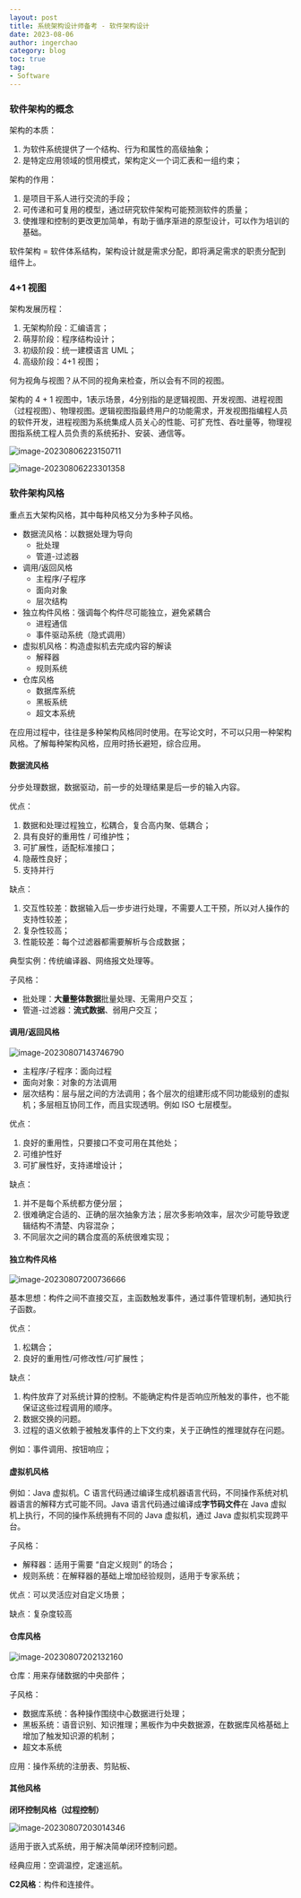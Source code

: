 ```yaml
---
layout: post
title: 系统架构设计师备考 - 软件架构设计
date: 2023-08-06
author: ingerchao
category: blog
toc: true
tag: 
- Software
---
```



### 软件架构的概念

架构的本质：

1. 为软件系统提供了一个结构、行为和属性的高级抽象；
2. 是特定应用领域的惯用模式，架构定义一个词汇表和一组约束；

架构的作用：

1. 是项目干系人进行交流的手段；
2. 可传递和可复用的模型，通过研究软件架构可能预测软件的质量；
3. 使推理和控制的更改更加简单，有助于循序渐进的原型设计，可以作为培训的基础。

软件架构 = 软件体系结构，架构设计就是需求分配，即将满足需求的职责分配到组件上。

### 4+1 视图

架构发展历程：

1. 无架构阶段：汇编语言；
2. 萌芽阶段：程序结构设计；
3. 初级阶段：统一建模语言 UML；
4. 高级阶段：4+1 视图；

何为视角与视图？从不同的视角来检查，所以会有不同的视图。

架构的 4 + 1 视图中，1表示场景，4分别指的是逻辑视图、开发视图、进程视图（过程视图）、物理视图。逻辑视图指最终用户的功能需求，开发视图指编程人员的软件开发，进程视图为系统集成人员关心的性能、可扩充性、吞吐量等，物理视图指系统工程人员负责的系统拓扑、安装、通信等。

![image-20230806223150711](./../assets/images/ruankao/sa-41.png)

![image-20230806223301358](./../assets/images/ruankao/uml-41.png)

### 软件架构风格

重点五大架构风格，其中每种风格又分为多种子风格。

- 数据流风格：以数据处理为导向
  - 批处理
  - 管道-过滤器
- 调用/返回风格
  - 主程序/子程序
  - 面向对象
  - 层次结构
- 独立构件风格：强调每个构件尽可能独立，避免紧耦合
  - 进程通信
  - 事件驱动系统（隐式调用）
- 虚拟机风格：构造虚拟机去完成内容的解读
  - 解释器
  - 规则系统
- 仓库风格
  - 数据库系统
  - 黑板系统
  - 超文本系统

在应用过程中，往往是多种架构风格同时使用。在写论文时，不可以只用一种架构风格。了解每种架构风格，应用时扬长避短，综合应用。

#### 数据流风格

分步处理数据，数据驱动，前一步的处理结果是后一步的输入内容。

优点：

1. 数据和处理过程独立，松耦合，复合高内聚、低耦合；
2. 具有良好的重用性 / 可维护性；
3. 可扩展性，适配标准接口；
4. 隐蔽性良好；
5. 支持并行

缺点：

1. 交互性较差：数据输入后一步步进行处理，不需要人工干预，所以对人操作的支持性较差；
2. 复杂性较高；
3. 性能较差：每个过滤器都需要解析与合成数据；

典型实例：传统编译器、网络报文处理等。

子风格：

- 批处理：**大量整体数据**批量处理、无需用户交互；
- 管道-过滤器：**流式数据**、弱用户交互；

#### 调用/返回风格

![image-20230807143746790](./../assets/images/ruankao/invoke-return.png)

- 主程序/子程序：面向过程
- 面向对象：对象的方法调用
- 层次结构：层与层之间的方法调用；各个层次的组建形成不同功能级别的虚拟机；多层相互协同工作，而且实现透明。例如 ISO 七层模型。

优点：

1. 良好的重用性，只要接口不变可用在其他处；
2. 可维护性好
3. 可扩展性好，支持递增设计；

缺点：

1. 并不是每个系统都方便分层；
2. 很难确定合适的、正确的层次抽象方法；层次多影响效率，层次少可能导致逻辑结构不清楚、内容混杂；
3. 不同层次之间的耦合度高的系统很难实现；

#### 独立构件风格

![image-20230807200736666](./../assets/images/ruankao/independent-component.png)

基本思想：构件之间不直接交互，主函数触发事件，通过事件管理机制，通知执行子函数。

优点：

1. 松耦合；
2. 良好的重用性/可修改性/可扩展性；

缺点：

1. 构件放弃了对系统计算的控制。不能确定构件是否响应所触发的事件，也不能保证这些过程调用的顺序。
2. 数据交换的问题。
3. 过程的语义依赖于被触发事件的上下文约束，关于正确性的推理就存在问题。

例如：事件调用、按钮响应；

#### 虚拟机风格

例如：Java 虚拟机。C 语言代码通过编译生成机器语言代码，不同操作系统对机器语言的解释方式可能不同。Java 语言代码通过编译成**字节码文件**在 Java 虚拟机上执行，不同的操作系统拥有不同的 Java 虚拟机，通过 Java 虚拟机实现跨平台。

子风格：

- 解释器：适用于需要 “自定义规则” 的场合；
- 规则系统：在解释器的基础上增加经验规则，适用于专家系统；

优点：可以灵活应对自定义场景；

缺点：复杂度较高

#### 仓库风格

![image-20230807202132160](./../assets/images/ruankao/repo-style.png)

仓库：用来存储数据的中央部件；

子风格：

- 数据库系统：各种操作围绕中心数据进行处理；
- 黑板系统：语音识别、知识推理；黑板作为中央数据源，在数据库风格基础上增加了触发知识源的机制；
- 超文本系统

应用：操作系统的注册表、剪贴板、

#### 其他风格

**闭环控制风格（过程控制）**

![image-20230807203014346](./../assets/images/ruankao/close-controll-stype.png)

适用于嵌入式系统，用于解决简单闭环控制问题。

经典应用：空调温控，定速巡航。

**C2风格**：构件和连接件。



